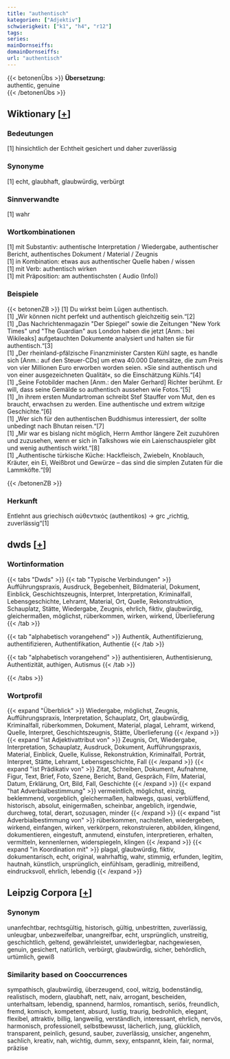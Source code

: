 ```yaml
---
title: "authentisch"
kategorien: ["Adjektiv"]
schwierigkeit: ["k1", "h4", "r12"]
tags:
series:
mainDornseiffs:
domainDornseiffs:
url: "authentisch"
---
```


{{< betonenÜbs >}}
**Übersetzung:**  
authentic, genuine  
{{< /betonenÜbs >}}

## Wiktionary [[+](https://de.wiktionary.org/wiki/authentisch)]

### Bedeutungen
[1] hinsichtlich der Echtheit gesichert und daher zuverlässig  

### Synonyme
[1] echt, glaubhaft, glaubwürdig, verbürgt  

### Sinnverwandte
[1] wahr  

### Wortkombinationen
[1] mit Substantiv: authentische Interpretation / Wiedergabe, authentischer Bericht, authentisches Dokument / Material / Zeugnis  
[1] in Kombination: etwas aus authentischer Quelle haben / wissen  
[1] mit Verb: authentisch wirken  
[1] mit Präposition: am authentischsten ( Audio (Info))  

### Beispiele
{{< betonenZB >}}
[1] Du wirkst beim Lügen authentisch.  
[1] „Wir können nicht perfekt und authentisch gleichzeitig sein.“[2]  
[1] „Das Nachrichtenmagazin "Der Spiegel" sowie die Zeitungen "New York Times" und "The Guardian" aus London haben die jetzt [Anm.: bei Wikileaks] aufgetauchten Dokumente analysiert und halten sie für authentisch.“[3]  
[1] „Der rheinland-pfälzische Finanzminister Carsten Kühl sagte, es handle sich [Anm.: auf den Steuer-CDs] um etwa 40.000 Datensätze, die zum Preis von vier Millionen Euro erworben worden seien. »Sie sind authentisch und von einer ausgezeichneten Qualität«, so die Einschätzung Kühls.“[4]  
[1] „Seine Fotobilder machen [Anm.: den Maler Gerhard] Richter berühmt. Er will, dass seine Gemälde so authentisch aussehen wie Fotos.“[5]  
[1] „In ihrem ersten Mundartroman schreibt Stef Stauffer vom Mut, den es braucht, erwachsen zu werden. Eine authentische und extrem witzige Geschichte.“[6]  
[1] „Wer sich für den authentischen Buddhismus interessiert, der sollte unbedingt nach Bhutan reisen.“[7]  
[1] „Mir war es bislang nicht möglich, Herrn Amthor längere Zeit zuzuhören und zuzusehen, wenn er sich in Talkshows wie ein Laienschauspieler gibt und wenig authentisch wirkt.“[8]  
[1] „Authentische türkische Küche: Hackfleisch, Zwiebeln, Knoblauch, Kräuter, ein Ei, Weißbrot und Gewürze – das sind die simplen Zutaten für die Lammköfte.“[9]  

{{< /betonenZB >}}
### Herkunft
Entlehnt aus griechisch αὐθεντικός (authentikos) → grc „richtig, zuverlässig“[1]  



## dwds [[+](https://www.dwds.de/wb/authentisch)]

### Wortinformation
{{< tabs "Dwds" >}}
{{< tab "Typische Verbindungen" >}}
Aufführungspraxis, Ausdruck, Begebenheit, Bildmaterial, Dokument, Einblick, Geschichtszeugnis, Interpret, Interpretation, Kriminalfall, Lebensgeschichte, Lehramt, Material, Ort, Quelle, Rekonstruktion, Schauplatz, Stätte, Wiedergabe, Zeugnis, ehrlich, fiktiv, glaubwürdig, gleichermaßen, möglichst, rüberkommen, wirken, wirkend, Überlieferung
{{< /tab >}}

{{< tab "alphabetisch vorangehend" >}}
Authentik, Authentifizierung, authentifizieren, Authentifikation, Authentie
{{< /tab >}}

{{< tab "alphabetisch vorangehend" >}}
authentisieren, Authentisierung, Authentizität, authigen, Autismus
{{< /tab >}}

{{< /tabs >}}

### Wortprofil
{{< expand "Überblick" >}} Wiedergabe, möglichst, Zeugnis, Aufführungspraxis, Interpretation, Schauplatz, Ort, glaubwürdig, Kriminalfall, rüberkommen, Dokument, Material, plagal, Lehramt, wirkend, Quelle, Interpret, Geschichtszeugnis, Stätte, Überlieferung {{< /expand >}}
{{< expand "ist Adjektivattribut von" >}} Zeugnis, Ort, Wiedergabe, Interpretation, Schauplatz, Ausdruck, Dokument, Aufführungspraxis, Material, Einblick, Quelle, Kulisse, Rekonstruktion, Kriminalfall, Porträt, Interpret, Stätte, Lehramt, Lebensgeschichte, Fall {{< /expand >}}
{{< expand "ist Prädikativ von" >}} Zitat, Schreiben, Dokument, Aufnahme, Figur, Text, Brief, Foto, Szene, Bericht, Band, Gespräch, Film, Material, Datum, Erklärung, Ort, Bild, Fall, Geschichte {{< /expand >}}
{{< expand "hat Adverbialbestimmung" >}} vermeintlich, möglichst, einzig, beklemmend, vorgeblich, gleichermaßen, halbwegs, quasi, verblüffend, historisch, absolut, einigermaßen, scheinbar, angeblich, irgendwie, durchweg, total, derart, sozusagen, minder {{< /expand >}}
{{< expand "ist Adverbialbestimmung von" >}} rüberkommen, nachstellen, wiedergeben, wirkend, einfangen, wirken, verkörpern, rekonstruieren, abbilden, klingend, dokumentieren, eingestuft, anmutend, einstufen, interpretieren, erhalten, vermitteln, kennenlernen, widerspiegeln, klingen {{< /expand >}}
{{< expand "in Koordination mit" >}} plagal, glaubwürdig, fiktiv, dokumentarisch, echt, original, wahrhaftig, wahr, stimmig, erfunden, legitim, hautnah, künstlich, ursprünglich, einfühlsam, geradlinig, mitreißend, eindrucksvoll, ehrlich, lebendig {{< /expand >}}

## Leipzig Corpora [[+](https://corpora.uni-leipzig.de/en/res?word=authentisch&corpusId=deu_newscrawl-public_2018)]


### Synonym
unanfechtbar, rechtsgültig, historisch, gültig, unbestritten, zuverlässig, unleugbar, unbezweifelbar, unangreifbar, echt, ursprünglich, unstreitig, geschichtlich, geltend, gewährleistet, unwiderlegbar, nachgewiesen, genuin, gesichert, natürlich, verbürgt, glaubwürdig, sicher, behördlich, urtümlich, gewiß


### Similarity based on Cooccurrences
sympathisch, glaubwürdig, überzeugend, cool, witzig, bodenständig, realistisch, modern, glaubhaft, nett, naiv, arrogant, bescheiden, unterhaltsam, lebendig, spannend, harmlos, romantisch, seriös, freundlich, fremd, komisch, kompetent, absurd, lustig, traurig, bedrohlich, elegant, flexibel, attraktiv, billig, langweilig, verständlich, interessant, ehrlich, nervös, harmonisch, professionell, selbstbewusst, lächerlich, jung, glücklich, transparent, peinlich, gesund, sauber, zuverlässig, unsicher, angenehm, sachlich, kreativ, nah, wichtig, dumm, sexy, entspannt, klein, fair, normal, präzise

